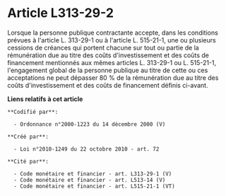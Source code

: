 # Article L313-29-2

Lorsque la personne publique contractante accepte, dans les conditions prévues à l'article L. 313-29-1 ou à l'article L.
515-21-1, une ou plusieurs cessions de créances qui portent chacune sur tout ou partie de la rémunération due au titre des
coûts d'investissement et des coûts de financement mentionnés aux mêmes articles L. 313-29-1 ou L. 515-21-1, l'engagement
global de la personne publique au titre de cette ou ces acceptations ne peut dépasser 80 % de la rémunération due au titre
des coûts d'investissement et des coûts de financement définis ci-avant.

**Liens relatifs à cet article**

	**Codifié par**:

	  - Ordonnance n°2000-1223 du 14 décembre 2000 (V)

	**Créé par**:

	  - Loi n°2010-1249 du 22 octobre 2010 - art. 72

	**Cité par**:

	  - Code monétaire et financier - art. L313-29-1 (V)
	  - Code monétaire et financier - art. L513-14 (V)
	  - Code monétaire et financier - art. L515-21-1 (VT)
